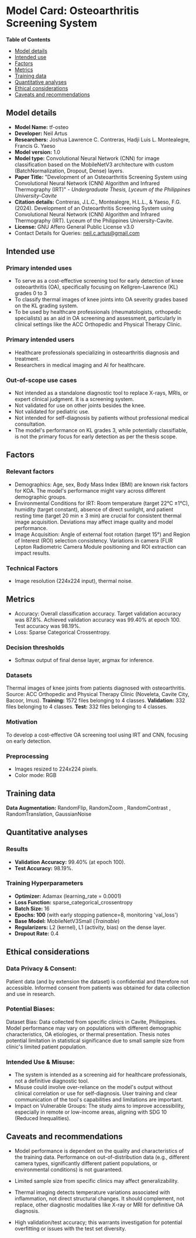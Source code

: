 # Model Card: Osteoarthritis Screening System 

**Table of Contents**

- [Model details](#model-details)
- [Intended use](#intended-use)
- [Factors](#factors)
- [Metrics](#metrics)
- [Training data](#training-data)
- [Quantitative analyses](#quantitative-analyses)
- [Ethical considerations](#ethical-considerations)
- [Caveats and recommendations](#caveats-and-recommendations)

## Model details

- **Model Name:** tf-osteo
- **Developer:** Neil Artus
- **Researchers:**  Joshua Lawrence C. Contreras, Hadji Luis L. Montealegre, Francis G. Yaeso
- **Model version:** 1.0
- **Model type:** Convolutional Neural Network (CNN) for image classification based on the MobileNetV3 architecture with custom (BatchNormalization, Dropout,  Dense) layers.
- **Paper Title:** "Development of an Osteoarthritis Screening System using Convolutional Neural Network (CNN) Algorithm and Infrared Thermography (IRT)" - *Undergraduate Thesis, Lyceum of the Philippines University-Cavite* 
- **Citation details:** Contreras, J.L.C., Montealegre, H.L.L., & Yaeso, F.G. (2024). Development of an Osteoarthritis Screening System using Convolutional Neural Network (CNN) Algorithm and Infrared Thermography (IRT). Lyceum of the Philippines University-Cavite.
- **License:** GNU Affero General Public License v3.0
- Contact Details for Queries: neil.c.artus@gmail.com

## Intended use

### Primary intended uses
- To serve as a cost-effective screening tool for early detection of knee osteoarthritis (OA), specifically focusing on Kellgren-Lawrence (KL) grades 0 to 3
- To classify thermal images of knee joints into OA severity grades based on the KL grading system.
- To be used by healthcare professionals (rheumatologists, orthopedic specialists) as an aid in OA screening and assessment, particularly in clinical settings like the ACC Orthopedic and Physical Therapy Clinic.
### Primary intended users
- Healthcare professionals specializing in osteoarthritis diagnosis and treatment.
- Researchers in medical imaging and AI for healthcare.

### Out-of-scope use cases
- Not intended as a standalone diagnostic tool to replace X-rays, MRIs, or expert clinical judgment. It is a screening system.
- Not validated for use on other joints besides the knee.
- Not validated for pediatric use.
- Not intended for self-diagnosis by patients without professional medical consultation.
- The model's performance on KL grades 3, while potentially classifiable, is not the primary focus for early detection as per the thesis scope.
  
## Factors

### Relevant factors
- Demographics: Age, sex, Body Mass Index (BMI) are known risk factors for KOA. The model's performance might vary across different demographic groups.
- Environmental Conditions for IRT: Room temperature (target 22°C ±1°C), humidity (target constant), absence of direct sunlight, and patient resting time (target 20 min ± 3 min) are crucial for consistent thermal image acquisition. Deviations may affect image quality and model performance.
- Image Acquisition: Angle of external foot rotation (target 15°) and Region of Interest (ROI) selection consistency. Variations in camera (FLIR Lepton Radiometric Camera Module positioning and ROI extraction can impact results.

### Technical Factors 
- Image resolution (224x224 input), thermal noise.
  
## Metrics
- Accuracy: Overall classification accuracy. Target validation accuracy was 87.8%. Achieved validation accuracy was 99.40% at epoch 100. Test accuracy was 98.19%.
- Loss: Sparse Categorical Crossentropy.

### Decision thresholds
- Softmax output of final dense layer, argmax for inference.
  
### Datasets
Thermal images of knee joints from patients diagnosed with osteoarthritis.
Source: ACC Orthopedic and Physical Therapy Clinic (Noveleta, Cavite City, Bacoor, Imus).
**Training:** 1572 files belonging to 4 classes. **Validation:** 332 files belonging to 4 classes. **Test:** 332 files belonging to 4 classes.

### Motivation
To develop a cost-effective OA screening tool using IRT and CNN, focusing on early detection.

### Preprocessing
- Images resized to 224x224 pixels.
- Color mode: RGB
  
## Training data
**Data Augmentation:** RandomFlip, RandomZoom , RandomContrast , RandomTranslation, GaussianNoise

## Quantitative analyses

### Results

- **Validation Accuracy:** 99.40% (at epoch 100).
- **Test Accuracy:** 98.19%.
  
### Training Hyperparameters
- **Optimizer:** Adamax (learning_rate = 0.0001)
- **Loss Function:** sparse_categorical_crossentropy
- **Batch Size:** 16
- **Epochs: 100** (with early stopping patience=8, monitoring 'val_loss')
- **Base Model:** MobileNetV3Small (*Trainable*)
- **Regularizers:** L2 (kernel), L1 (activity, bias) on the dense layer.
- **Dropout Rate:** 0.4

## Ethical considerations

### Data Privacy & Consent:

Patient data (and by extension the dataset) is confidential and therefore not accessible.
Informed consent from patients was obtained for data collection and use in research.

### Potential Biases:

Dataset Bias: Data collected from specific clinics in Cavite, Philippines. Model performance may vary on populations with different demographic characteristics, OA etiologies, or thermal presentation. Thesis notes potential limitation in statistical significance due to small sample size from clinic's limited patient population.

### Intended Use & Misuse:

- The system is intended as a screening aid for healthcare professionals, not a definitive diagnostic tool.
- Misuse could involve over-reliance on the model's output without clinical correlation or use for self-diagnosis. User training and clear communication of the tool's capabilities and limitations are important.
- Impact on Vulnerable Groups: The study aims to improve accessibility, especially in remote or low-income areas, aligning with SDG 10 (Reduced Inequalities).

## Caveats and recommendations

- Model performance is dependent on the quality and characteristics of the training data. Performance on out-of-distribution data (e.g., different camera types, significantly different patient populations, or environmental conditions) is not guaranteed.

- Limited sample size from specific clinics may affect generalizability.

- Thermal imaging detects temperature variations associated with inflammation, not direct structural changes. It should complement, not replace, other diagnostic modalities like X-ray or MRI for definitive OA diagnosis.

- High validation/test accuracy; this warrants investigation for potential overfitting or issues with the test set diversity.

